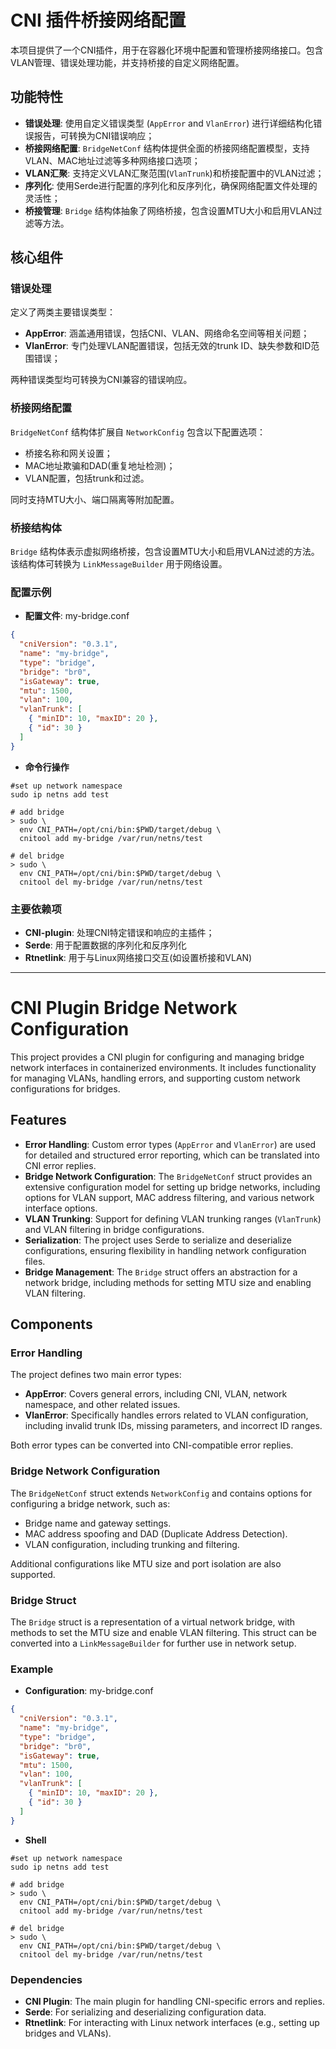 # CNI 插件桥接网络配置

本项目提供了一个CNI插件，用于在容器化环境中配置和管理桥接网络接口。包含VLAN管理、错误处理功能，并支持桥接的自定义网络配置。

## 功能特性

- **错误处理**: 使用自定义错误类型 (`AppError` and `VlanError`) 进行详细结构化错误报告，可转换为CNI错误响应；
- **桥接网络配置**: `BridgeNetConf` 结构体提供全面的桥接网络配置模型，支持VLAN、MAC地址过滤等多种网络接口选项；
- **VLAN汇聚**: 支持定义VLAN汇聚范围(`VlanTrunk`)和桥接配置中的VLAN过滤；
- **序列化**: 使用Serde进行配置的序列化和反序列化，确保网络配置文件处理的灵活性；
- **桥接管理**: `Bridge` 结构体抽象了网络桥接，包含设置MTU大小和启用VLAN过滤等方法。

## 核心组件

### 错误处理

定义了两类主要错误类型：

- **AppError**: 涵盖通用错误，包括CNI、VLAN、网络命名空间等相关问题；
- **VlanError**: 专门处理VLAN配置错误，包括无效的trunk ID、缺失参数和ID范围错误；

两种错误类型均可转换为CNI兼容的错误响应。


### 桥接网络配置

 `BridgeNetConf` 结构体扩展自 `NetworkConfig` 包含以下配置选项：

- 桥接名称和网关设置；
- MAC地址欺骗和DAD(重复地址检测)；
- VLAN配置，包括trunk和过滤。

同时支持MTU大小、端口隔离等附加配置。

### 桥接结构体

`Bridge` 结构体表示虚拟网络桥接，包含设置MTU大小和启用VLAN过滤的方法。该结构体可转换为 `LinkMessageBuilder` 用于网络设置。

### 配置示例 

- **配置文件**: my-bridge.conf
```json
{
  "cniVersion": "0.3.1",
  "name": "my-bridge",
  "type": "bridge",
  "bridge": "br0",
  "isGateway": true,
  "mtu": 1500,
  "vlan": 100,
  "vlanTrunk": [
    { "minID": 10, "maxID": 20 },
    { "id": 30 }
  ]
}
```
- **命令行操作**
```shell
#set up network namespace
sudo ip netns add test

# add bridge
> sudo \
  env CNI_PATH=/opt/cni/bin:$PWD/target/debug \
  cnitool add my-bridge /var/run/netns/test

# del bridge
> sudo \
  env CNI_PATH=/opt/cni/bin:$PWD/target/debug \
  cnitool del my-bridge /var/run/netns/test
```

### 主要依赖项

- **CNI-plugin**: 处理CNI特定错误和响应的主插件；
- **Serde**: 用于配置数据的序列化和反序列化
- **Rtnetlink**: 用于与Linux网络接口交互(如设置桥接和VLAN)


---
# CNI Plugin Bridge Network Configuration

This project provides a CNI plugin for configuring and managing bridge network interfaces in containerized environments. It includes functionality for managing VLANs, handling errors, and supporting custom network configurations for bridges.

## Features

- **Error Handling**: Custom error types (`AppError` and `VlanError`) are used for detailed and structured error reporting, which can be translated into CNI error replies.
- **Bridge Network Configuration**: The `BridgeNetConf` struct provides an extensive configuration model for setting up bridge networks, including options for VLAN support, MAC address filtering, and various network interface options.
- **VLAN Trunking**: Support for defining VLAN trunking ranges (`VlanTrunk`) and VLAN filtering in bridge configurations.
- **Serialization**: The project uses Serde to serialize and deserialize configurations, ensuring flexibility in handling network configuration files.
- **Bridge Management**: The `Bridge` struct offers an abstraction for a network bridge, including methods for setting MTU size and enabling VLAN filtering.

## Components

### Error Handling

The project defines two main error types:

- **AppError**: Covers general errors, including CNI, VLAN, network namespace, and other related issues.
- **VlanError**: Specifically handles errors related to VLAN configuration, including invalid trunk IDs, missing parameters, and incorrect ID ranges.

Both error types can be converted into CNI-compatible error replies.

### Bridge Network Configuration

The `BridgeNetConf` struct extends `NetworkConfig` and contains options for configuring a bridge network, such as:

- Bridge name and gateway settings.
- MAC address spoofing and DAD (Duplicate Address Detection).
- VLAN configuration, including trunking and filtering.

Additional configurations like MTU size and port isolation are also supported.

### Bridge Struct

The `Bridge` struct is a representation of a virtual network bridge, with methods to set the MTU size and enable VLAN filtering. This struct can be converted into a `LinkMessageBuilder` for further use in network setup.

### Example 

- **Configuration**: my-bridge.conf
```json
{
  "cniVersion": "0.3.1",
  "name": "my-bridge",
  "type": "bridge",
  "bridge": "br0",
  "isGateway": true,
  "mtu": 1500,
  "vlan": 100,
  "vlanTrunk": [
    { "minID": 10, "maxID": 20 },
    { "id": 30 }
  ]
}
```
- **Shell**
```shell
#set up network namespace
sudo ip netns add test

# add bridge
> sudo \
  env CNI_PATH=/opt/cni/bin:$PWD/target/debug \
  cnitool add my-bridge /var/run/netns/test

# del bridge
> sudo \
  env CNI_PATH=/opt/cni/bin:$PWD/target/debug \
  cnitool del my-bridge /var/run/netns/test
```

### Dependencies

- **CNI Plugin**: The main plugin for handling CNI-specific errors and replies.
- **Serde**: For serializing and deserializing configuration data.
- **Rtnetlink**: For interacting with Linux network interfaces (e.g., setting up bridges and VLANs).
